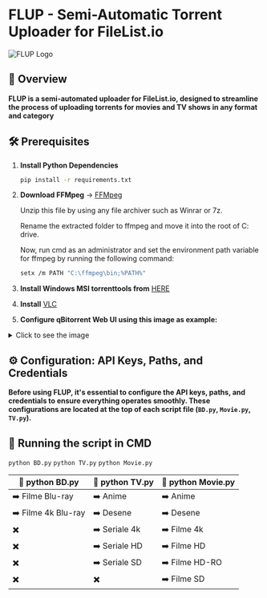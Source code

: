 # FLUP - Semi-Automatic Torrent Uploader for FileList.io

![FLUP Logo](https://github.com/user-attachments/assets/f947a7ae-a0d3-452b-a9e7-4f6f7bae7204)

## 🌟 Overview

**FLUP is a semi-automated uploader for FileList.io, designed to streamline the process of uploading torrents for movies and TV shows in any format and category**

## 🛠️ Prerequisites

1. **Install Python Dependencies**

   ```sh
   pip install -r requirements.txt

2. **Download FFMpeg** -> [FFMpeg](https://www.gyan.dev/ffmpeg/builds/ffmpeg-git-full.7z)

   Unzip this file by using any file archiver such as Winrar or 7z.

   Rename the extracted folder to ffmpeg and move it into the root of C: drive.

   Now, run cmd as an administrator and set the environment path variable for ffmpeg by running the following command:

   ```sh
   setx /m PATH "C:\ffmpeg\bin;%PATH%"

3. **Install Windows MSI torrenttools from** [HERE](https://github.com/fbdtemme/torrenttools/releases)

4. **Install** [VLC](https://www.videolan.org/vlc/download-windows.html)

5. **Configure qBitorrent Web UI using this image as example:**

<details>
   <summary>Click to see the image</summary>

  ![359194253-071c56f5-1780-40cd-9862-20b4a0b4601c](https://github.com/user-attachments/assets/e8f6c1dd-0e85-4539-a23d-ea7cc84b64da)

</details>

## ⚙️ Configuration: API Keys, Paths, and Credentials

**Before using FLUP, it's essential to configure the API keys, paths, and credentials to ensure everything operates smoothly. These configurations are located at the top of each script file (`BD.py`, `Movie.py`, `TV.py`).**

## 🚀 Running the script in CMD
`python BD.py`
`python TV.py`
`python Movie.py`

| 🚀 python BD.py | 🚀 python TV.py | 🚀 python Movie.py |
| ------ | ------ | --------- |
| ➡️ Filme Blu-ray | ➡️ Anime | ➡️ Anime |
| ➡️ Filme 4k Blu-ray | ➡️ Desene | ➡️ Desene |
| ✖️ | ➡️ Seriale 4k | ➡️ Filme 4k |
| ✖️ | ➡️ Seriale HD | ➡️ Filme HD |
| ✖️ | ➡️ Seriale SD | ➡️ Filme HD-RO |
| ✖️ | ✖️ | ➡️ Filme SD |
